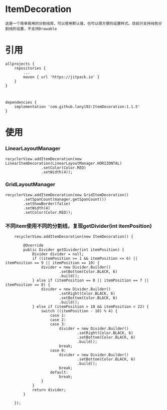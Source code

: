 # ItemDecoration
    
    这是一个简单易用的分割线库，可以使用默认值，也可以很方便的设置样式。目前只支持纯色分割线的设置，不支持Drawable
    
# 引用
    allprojects {
        repositories {
            ...
            maven { url 'https://jitpack.io' }
        }
    }
#  
    dependencies {
        implementation 'com.github.lany192:ItemDecoration:1.1.5'
    }
 
# 使用
### LinearLayoutManager

    recyclerView.addItemDecoration(new LinearItemDecoration(LinearLayoutManager.HORIZONTAL)
                    .setColor(Color.RED)
                    .setWidth(4));
                    
### GridLayoutManager
    recyclerView.addItemDecoration(new GridItemDecoration()
            .setSpanCount(manager.getSpanCount())
            .setShowBorder(false)
            .setWidth(4)
            .setColor(Color.RED));

### 不同item使用不同的分割线，复现getDivider(int itemPosition)

        recyclerView.addItemDecoration(new ItemDecoration() {

            @Override
            public Divider getDivider(int itemPosition) {
                Divider divider = null;
                if ((itemPosition >= 1 && itemPosition <= 6) || itemPosition == 9 || itemPosition == 10) {
                    divider = new Divider.Builder()
                            .setBottom(Color.BLACK, 6)
                            .build();
                } else if (itemPosition == 0 || itemPosition == 7 || itemPosition == 8) {
                    divider = new Divider.Builder()
                            .setRight(Color.BLACK, 6)
                            .setBottom(Color.BLACK, 6)
                            .build();
                } else if (itemPosition > 10 && itemPosition < 22) {
                    switch ((itemPosition - 10) % 4) {
                        case 1:
                        case 2:
                        case 3:
                            divider = new Divider.Builder()
                                    .setRight(Color.BLACK, 6)
                                    .setBottom(Color.BLACK, 6)
                                    .build();
                            break;
                        case 0:
                            divider = new Divider.Builder()
                                    .setBottom(Color.BLACK, 6)
                                    .build();
                            break;
                        default:
                            break;
                    }
                }
                return divider;
            }

        });
